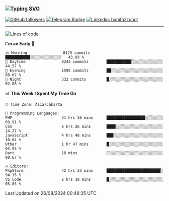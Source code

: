 ### [![Typing SVG](https://readme-typing-svg.herokuapp.com?font=lato&size=22&lines=Hi+There+👋)](https://git.io/typing-svg) 

[![GitHub followers](https://img.shields.io/github/followers/hanifazzuhdi?label=Follow&style=social)](https://github.com/hanifazzuhdi/?tab=follow) 
[![Telegram Badge](https://img.shields.io/badge/-hanif0198-blue?style=social&logo=telegram&link=https://www.t.me/hanif0198/)](https://www.t.me/hanif0198/) 
[![Linkedin: hanifazzuhdi](https://img.shields.io/badge/-hanifazzuhdi-blue?style=flat-square&logo=Linkedin&logoColor=white&link=https://www.linkedin.com/in/hanif-az-zuhdi-69688019b/)](https://www.linkedin.com/in/hanif-az-zuhdi-69688019b/) 

<hr/>

<!--START_SECTION:waka-->
![Lines of code](https://img.shields.io/badge/From%20Hello%20World%20I%27ve%20Written-64.7%20million%20lines%20of%20code-blue)

**I'm an Early 🐤** 

```text
🌞 Morning                8125 commits        ███████████░░░░░░░░░░░░░░   43.93 % 
🌆 Daytime                8243 commits        ███████████░░░░░░░░░░░░░░   44.57 % 
🌃 Evening                1595 commits        ██░░░░░░░░░░░░░░░░░░░░░░░   08.62 % 
🌙 Night                  532 commits         █░░░░░░░░░░░░░░░░░░░░░░░░   02.88 % 
```


📊 **This Week I Spent My Time On** 

```text
🕑︎ Time Zone: Asia/Jakarta

💬 Programming Languages: 
PHP                      31 hrs 36 mins      █████████████████░░░░░░░░   69.91 % 
CSS                      6 hrs 26 mins       ████░░░░░░░░░░░░░░░░░░░░░   14.27 % 
JavaScript               4 hrs 48 mins       ███░░░░░░░░░░░░░░░░░░░░░░   10.64 % 
Other                    1 hr 47 mins        █░░░░░░░░░░░░░░░░░░░░░░░░   03.95 % 
Dart                     18 mins             ░░░░░░░░░░░░░░░░░░░░░░░░░   00.67 % 

🔥 Editors: 
PhpStorm                 42 hrs 33 mins      ████████████████████████░   94.15 % 
VS Code                  2 hrs 38 mins       █░░░░░░░░░░░░░░░░░░░░░░░░   05.85 % 
```


 Last Updated on 26/08/2024 00:46:35 UTC
<!--END_SECTION:waka-->

